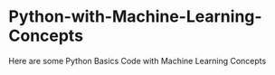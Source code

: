 # Python-with-Machine-Learning-Concepts
Here are some Python Basics Code with Machine Learning Concepts
